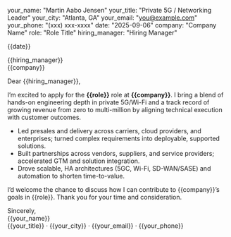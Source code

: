 your_name: "Martin Aabo Jensen"
your_title: "Private 5G / Networking Leader"
your_city: "Atlanta, GA"
your_email: "you@example.com"
your_phone: "(xxx) xxx-xxxx"
date: "2025-09-06"
company: "Company Name"
role: "Role Title"
hiring_manager: "Hiring Manager"

{{date}}

{{hiring_manager}}  
{{company}}

Dear {{hiring_manager}},

I’m excited to apply for the **{{role}}** role at **{{company}}**. I bring a blend of hands-on engineering depth in private 5G/Wi-Fi and a track record of growing revenue from zero to multi-million by aligning technical execution with customer outcomes.

- Led presales and delivery across carriers, cloud providers, and enterprises; turned complex requirements into deployable, supported solutions.
- Built partnerships across vendors, suppliers, and service providers; accelerated GTM and solution integration.
- Drove scalable, HA architectures (5GC, Wi-Fi, SD-WAN/SASE) and automation to shorten time-to-value.

I’d welcome the chance to discuss how I can contribute to {{company}}’s goals in {{role}}. Thank you for your time and consideration.

Sincerely,  
{{your_name}}  
{{your_title}} · {{your_city}} · {{your_email}} · {{your_phone}}
